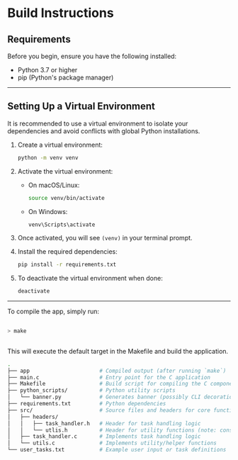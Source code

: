 # Build Instructions

## Requirements
Before you begin, ensure you have the following installed:
- Python 3.7 or higher
- pip (Python's package manager)

---

## Setting Up a Virtual Environment
It is recommended to use a virtual environment to isolate your dependencies and avoid conflicts with global Python installations.

1. Create a virtual environment:
   ```bash
   python -m venv venv
   ```

2. Activate the virtual environment:
   - On macOS/Linux:
     ```bash
     source venv/bin/activate
     ```
   - On Windows:
     ```cmd
     venv\Scripts\activate
     ```

3. Once activated, you will see `(venv)` in your terminal prompt.

4. Install the required dependencies:
   ```bash
   pip install -r requirements.txt
   ```

5. To deactivate the virtual environment when done:
   ```bash
   deactivate
   ```

---

To compile the app, simply run:
```bash
 
> make
 
```
This will execute the default target in the Makefile and build the application.


```bash
.
├── app                      # Compiled output (after running `make`)
├── main.c                   # Entry point for the C application
├── Makefile                 # Build script for compiling the C components
├── python_scripts/          # Python utility scripts
│   └── banner.py            # Generates banner (possibly CLI decoration or UI)
├── requirements.txt         # Python dependencies
├── src/                     # Source files and headers for core functionality
│   ├── headers/
│   │   ├── task_handler.h   # Header for task handling logic
│   │   └── utlis.h          # Header for utility functions (note: consider renaming to utils.h)
│   ├── task_handler.c       # Implements task handling logic
│   └── utils.c              # Implements utility/helper functions
└── user_tasks.txt           # Example user input or task definitions

```
